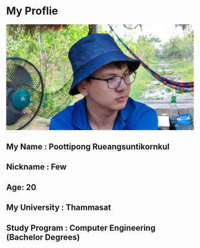 # My Proflie
![It's me](pic.jpg)
## My Name : Poottipong Rueangsuntikornkul
## Nickname : Few
## Age: 20
## My University : Thammasat
## Study Program : Computer Engineering (Bachelor Degrees)


